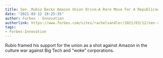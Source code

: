 ```yaml
---
title: Sen. Rubio Backs Amazon Union Drive—A Rare Move For A Republican
date: "2021-03-12 19:25:35"
author: Forbes - Innovation
authorlink: https://www.forbes.com/sites/rachelsandler/2021/03/12/sen-rubio-backs-amazon-union-drive-a-rare-move-for-a-republican/
tags:
- Forbes-Innovation
---
```

Rubio framed his support for the union as a shot against Amazon in the culture war against Big Tech and “woke” corporations.